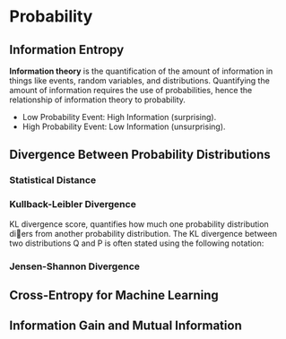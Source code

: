 # Probability




## Information Entropy
**Information theory** is the quantification of the amount of information in things like events, random variables, and distributions. Quantifying the amount of information requires the use of probabilities, hence the relationship of information theory to probability.
* Low Probability Event: High Information (surprising).
* High Probability Event: Low Information (unsurprising).
## Divergence Between Probability Distributions
### Statistical Distance
### Kullback-Leibler Divergence
KL divergence score, quantifies how much one probability distribution diers from another probability distribution. The KL divergence
between two distributions Q and P is often stated using the following notation:
### Jensen-Shannon Divergence
## Cross-Entropy for Machine Learning
## Information Gain and Mutual Information
